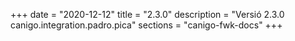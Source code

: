 +++
date        = "2020-12-12"
title       = "2.3.0"
description = "Versió 2.3.0 canigo.integration.padro.pica"
sections    = "canigo-fwk-docs"
+++